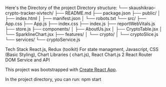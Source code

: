 Here's the Directory of the project 
Directory structure:
└── skaushikrao-crypto-tracker-xivtech/
    ├── README.md
    ├── package.json
    ├── public/
    │   ├── index.html
    │   ├── manifest.json
    │   └── robots.txt
    └── src/
        ├── App.css
        ├── App.js
        ├── index.css
        ├── index.js
        ├── reportWebVitals.js
        ├── store.js
        ├── components/
        │   ├── AboutUs.jsx
        │   ├── CryptoTable.jsx
        │   └── SparklineChart.jsx
        ├── features/
        │   └── crypto/
        │       └── cryptoSlice.js
        └── services/
            └── cryptoService.js


Tech Stack
React.js, Redux (toolkit) For state managment, Javascript, CSS (Basic Styling), Chart Libraries ( chart.js), React Chart.js 2
React Router DOM
Service and API



This project was bootstrapped with [Create React App](https://github.com/facebook/create-react-app).



In the project directory, you can run: npm start

